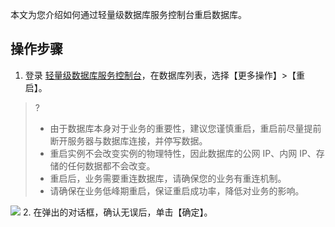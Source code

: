 
本文为您介绍如何通过轻量级数据库服务控制台重启数据库。

## 操作步骤
1. 登录 [轻量级数据库服务控制台](https://console.cloud.tencent.com/lighthouse/db/index)，在数据库列表，选择【更多操作】>【重启】。
>?
>- 由于数据库本身对于业务的重要性，建议您谨慎重启，重启前尽量提前断开服务器与数据库连接，并停写数据。
>- 重启实例不会改变实例的物理特性，因此数据库的公网 IP、内网 IP、存储的任何数据都不会改变。
>- 重启后，业务需要重连数据库，请确保您的业务有重连机制。
>- 请确保在业务低峰期重启，保证重启成功率，降低对业务的影响。
>
![](https://main.qcloudimg.com/raw/e6d4a46df990ae8e587fa0ad905a44fd.png)
2. 在弹出的对话框，确认无误后，单击【确定】。

